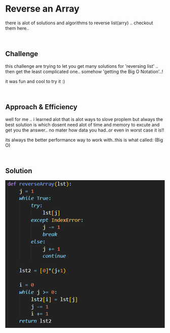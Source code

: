 # Reverse an Array
there is alot of solutions and algorithms to reverse list(arry) .. checkout them here..

<br>

## Challenge
this challenge are trying to let you get many solutions for 'reversing list' .. then get the least complicated one..
somehow 'getting the Big O Notation'..!

it was fun and cool to try it :)

<br>

## Approach & Efficiency
well for me .. i learned alot that is alot ways to slove proplem but always the best solution is which dosent need alot of time and memory to excute and get you the answer..
no mater how data you had..or even in worst case it is!!

its always the better performance way to work with..this is what called: (Big O)

<br>

## Solution

![cap](../assets/cc-class01.png)

